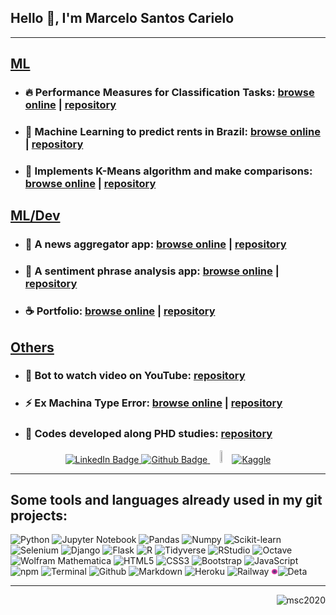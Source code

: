 <h2>Hello 👋, I'm Marcelo Santos Carielo</h2>

<hr>

<div>
    <h2><u>ML</u></h2>
    <ul>
        <li><h3>🔥 Performance Measures for Classification Tasks: <a href="https://github.com/msc2020/ml-metrics-classification/blob/main/notebooks/ml_metrics_classification_pt1.ipynb">browse online</a> | <a href="https://github.com/msc2020/ml-metrics-classification">repository</a>
        </h3></li>
        <li><h3>🐧 Machine Learning to predict rents in Brazil: <a href="https://mybinder.org/v2/gh/msc2020/brazil-rents-machine-learning/HEAD?labpath=Machine%20Learning%20-%20Predict%20rent%20value.ipynb">browse online</a> | <a href="https://github.com/msc2020/brazil-rents-machine-learning">repository</a>
        </h3></li>
        <li><h3>🌱 Implements K-Means algorithm and make comparisons: <a href="https://mybinder.org/v2/gh/msc2020/ml-k-means/HEAD?labpath=notebooks%2Fml_kmeans.ipynb">browse online</a> | <a href="https://github.com/msc2020/ml-k-means">repository</a>
        </h3></li>
    </ul>
</div>
<div>
    <h2><u>ML/Dev</u></h2>
    <ul>
        <li><h3>📄 A news aggregator app: <a href="https://newsaggapp-1-j9368482.deta.app/">browse online</a> | <a href="https://github.com/msc2020/news-agg-app">repository</a>
        </h3></li>
        <li><h3>👀 A sentiment phrase analysis app: <a href="https://spacedetafiles-1-p8717802.deta.app/">browse online</a> | <a href="https://github.com/msc2020/type-a-phrase-app">repository</a>
        </h3></li>
        <li><h3>☕ Portfolio: <a href="https://portfolio-1-c9901895.deta.app/">browse online</a> | <a href="https://github.com/msc2020/app-home-page">repository</a>
        </h3></li>
    </ul>
</div>
<div>
    <h2><u>Others</u></h2>
    <ul>
        <li><h3>🤖 Bot to watch video on YouTube: <a href="https://github.com/msc2020/bot-youtube">repository</a>
        </h3></li>
        <li><h3>⚡ Ex Machina Type Error: <a href="https://mybinder.org/v2/gh/msc2020/ex-machina-type-error/HEAD?labpath=Ex%20Machina.ipynb">browse online</a> | <a href="https://github.com/msc2020/ex-machina-type-error">repository</a>
        </h3></li>
         <li><h3>🧰 Codes developed along PHD studies: <a href="https://github.com/msc2020/intersecao_de_esferas">repository</a>
        </h3></li>    
    </ul>
</div>

<div align="center">
  <a href="https://br.linkedin.com/in/marcelo-santos-carielo-304143224">
    <img src="https://img.shields.io/badge/LinkedIn-blue?style=for-the-badge&logo=linkedin&logoColor=white" alt="LinkedIn Badge"/>
  </a>
  <a href="https://github.com/msc2020">
    <img src="https://img.shields.io/badge/Github-181717?style=for-the-badge&logo=github&logoColor=white" alt="Github Badge"/>
  </a>
  <a href="kaggle.com/msc2021">
    <!-- <img src="https://img.shields.io/badge/Kaggle-20BEFF?style=for-the-badge&logo=&logoColor=white" alt="Twitter Badge"/> -->
    <img src="https://storage.googleapis.com/kaggle-media/Kaggle%20Brand%20Guidelines%20CMS/transparent%20logo.png" width="7%" height="7%"><img alt="Kaggle" src="https://img.shields.io/badge/-000000?style=flat-square&logo=deta&logoColor=white" />
  </a>
</div>

<hr>
<h2>Some tools and languages already used in my git projects:</h2>
<p>
    <img alt="Python" src="https://img.shields.io/badge/-Python-3776AB?style=flat-square&logo=python&logoColor=white"/>
    <img alt="Jupyter Notebook" src="https://img.shields.io/badge/-Jupyter Notebook-F37626?style=flat-square&logo=jupyter&logoColor=white"/>
    <img alt="Pandas" src="https://img.shields.io/badge/-Pandas-150458?style=flat-square&logo=pandas&logoColor=white"/>
    <img alt="Numpy" src="https://img.shields.io/badge/-Numpy-013243?style=flat-square&logo=numpy&logoColor=white"/>
    <img alt="Scikit-learn" src="https://img.shields.io/badge/-Scikitlearn-F7931E?style=flat-square&logo=scikitlearn&logoColor=white"/>
    <img alt="Selenium" src="https://img.shields.io/badge/-Selenium-43B02A?style=flat-square&logo=selenium&logoColor=white"/>
    <img alt="Django" src="https://img.shields.io/badge/-Django-092E20?style=flat-square&logo=django&logoColor=white"/>
    <img alt="Flask" src="https://img.shields.io/badge/-Flask-000000?style=flat-square&logo=flask&logoColor=white"/>
    <img alt="R" src="https://img.shields.io/badge/-R-276DC3?style=flat-square&logo=r&logoColor=white"/>
    <img alt="Tidyverse" src="https://img.shields.io/badge/-Tidyverse-1A162D?style=flat-square&logo=tidyverse&logoColor=white"/>
    <img alt="RStudio" src="https://img.shields.io/badge/-RStudio-75AADB?style=flat-square&logo=rstudio&logoColor=white"/>
    <img alt="Octave" src="https://img.shields.io/badge/-Octave-0790C0?style=flat-square&logo=octave&logoColor=white"/>
    <img alt="Wolfram Mathematica" src="https://img.shields.io/badge/-Wolfram Mathematica-DD1100?style=flat-square&logo=wolframmathematica&logoColor=white"/>
    <img alt="HTML5" src="https://img.shields.io/badge/-HTML-d84924?style=flat-square&logo=html5&logoColor=white"/>
    <img alt="CSS3" src="https://img.shields.io/badge/-CSS-214ce5?style=flat-square&logo=css3&logoColor=white"/> <img alt="Bootstrap" src="https://img.shields.io/badge/-Bootstrap-533979?style=flat-square&logo=bootstrap&logoColor=white"/>
    <img alt="JavaScript" src="https://img.shields.io/badge/-JavaScript-f5de19?style=flat-square&logo=javascript&logoColor=black"/>
    <img alt="npm" src="https://img.shields.io/badge/-NPM-CB3837?style=flat-square&logo=npm&logoColor=white" />
    <img alt="Terminal" src="https://img.shields.io/badge/-Terminal-white?style=flat-square&logo=gnometerminal&logoColor=black"/>
    <img alt="Github" src="https://img.shields.io/badge/-GitHub-181717?style=flat-square&logo=github&logoColor=white"/>
    <img alt="Markdown" src="https://img.shields.io/badge/-Markdown-000000?style=flat-square&logo=markdown&logoColor=white"/>    
    <img alt="Heroku" src="https://img.shields.io/badge/-Heroku-430098?style=flat-square&logo=heroku&logoColor=white" />
    <img alt="Railway" src="https://img.shields.io/badge/-Railway-0B0D0E?style=flat-square&logo=railway&logoColor=white"/>
    <img src="https://raw.githubusercontent.com/deta/.github/main/profile/deta.svg" width="2%" height="2%"><img alt="Deta" src="https://img.shields.io/badge/-Deta-000000?style=flat-square&logo=deta&logoColor=white" />
</p>
<hr>

<p align="right"> <img src="https://komarev.com/ghpvc/?username=msc2020&label=Profile%20views&color=0e75b6&style=flat" alt="msc2020"/> </p>



<!--
https://simpleicons.org/

**msc2020/msc2020** is a ✨ _special_ ✨ repository because its `README.md` (this file) appears on your GitHub profile.

Here are some ideas to get you started:

- 🔭 I’m currently working on ...
- 🌱 I’m currently learning ...
- 👯 I’m looking to collaborate on ...
- 🤔 I’m looking for help with ...
- 💬 Ask me about ...
- 📫 How to reach me: ...
- 😄 Pronouns: ...
- ⚡ Fun fact: ...
- 🌐, 🗄️, 💻, 🛠️
-->
